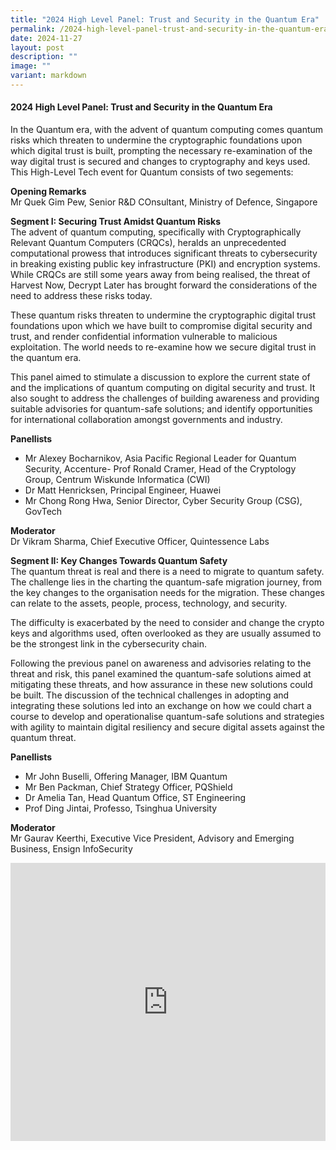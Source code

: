 ```yaml
---
title: "2024 High Level Panel: Trust and Security in the Quantum Era"
permalink: /2024-high-level-panel-trust-and-security-in-the-quantum-era/
date: 2024-11-27
layout: post
description: ""
image: ""
variant: markdown
---
```

#### **2024 High Level Panel: Trust and Security in the Quantum Era**

In the Quantum era, with the advent of quantum computing comes quantum risks which threaten to undermine the cryptographic foundations upon which digital trust is built, prompting the necessary re-examination of the way digital trust is secured and changes to cryptography and keys used. This High-Level Tech event for Quantum consists of two segements:

**Opening Remarks**
<br>Mr Quek Gim Pew, Senior R&amp;D COnsultant, Ministry of Defence, Singapore

**Segment I: Securing Trust Amidst Quantum Risks**<br>
The advent of quantum computing, specifically with Cryptographically Relevant Quantum Computers (CRQCs), heralds an unprecedented computational prowess that introduces significant threats to cybersecurity in breaking existing public key infrastructure (PKI) and encryption systems. While CRQCs are still some years away from being realised, the threat of Harvest Now, Decrypt Later has brought forward the considerations of the need to address these risks today.

These quantum risks threaten to undermine the cryptographic digital trust foundations upon which we have built to compromise digital security and trust, and render confidential information vulnerable to malicious exploitation. The world needs to re-examine how we secure digital trust in the quantum era.

This panel aimed to stimulate a discussion to explore the current state of and the implications of quantum computing on digital security and trust. It also sought to address the challenges of building awareness and providing suitable advisories for quantum-safe solutions; and identify opportunities for international collaboration amongst governments and industry.

**Panellists**
* Mr Alexey Bocharnikov, Asia Pacific Regional Leader for Quantum Security, Accenture- Prof Ronald Cramer, Head of the Cryptology Group, Centrum Wiskunde Informatica (CWI)
* Dr Matt Henricksen, Principal Engineer, Huawei
* Mr Chong Rong Hwa, Senior Director, Cyber Security Group (CSG), GovTech

**Moderator**
<br>Dr Vikram Sharma, Chief Executive Officer, Quintessence Labs

**Segment II: Key Changes Towards Quantum Safety**
<br>The quantum threat is real and there is a need to migrate to quantum safety. The challenge lies in the charting the quantum-safe migration journey, from the key changes to the organisation needs for the migration. These changes can relate to the assets, people, process, technology, and security.

The difficulty is exacerbated by the need to consider and change the crypto keys and algorithms used, often overlooked as they are usually assumed to be the strongest link in the cybersecurity chain.

Following the previous panel on awareness and advisories relating to the threat and risk, this panel examined the quantum-safe solutions aimed at mitigating these threats, and how assurance in these new solutions could be built. The discussion of the technical challenges in adopting and integrating these solutions led into an exchange on how we could chart a course to develop and operationalise quantum-safe solutions and strategies with agility to maintain digital resiliency and secure digital assets against the quantum threat.

**Panellists**
* Mr John Buselli, Offering Manager, IBM Quantum
* Mr Ben Packman, Chief Strategy Officer, PQShield
* Dr Amelia Tan, Head Quantum Office, ST Engineering
* Prof Ding Jintai, Professo, Tsinghua University

**Moderator**
<br>Mr Gaurav Keerthi, Executive Vice President, Advisory and Emerging Business, Ensign InfoSecurity

<iframe allowfullscreen="" allow="accelerometer; autoplay; clipboard-write; encrypted-media; gyroscope; picture-in-picture; web-share" frameborder="0" title="YouTube video player" src="https://www.youtube.com/embed/-s82HjLt4QI?si=fHIRnW893d2w1PV3" width="100%" height="445"></iframe>
